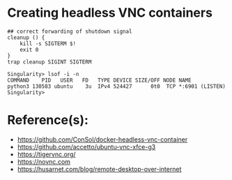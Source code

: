 # Creating headless VNC containers

```
## correct forwarding of shutdown signal
cleanup () {
    kill -s SIGTERM $!
    exit 0
}
trap cleanup SIGINT SIGTERM
```

```
Singularity> lsof -i -n
COMMAND    PID   USER   FD   TYPE DEVICE SIZE/OFF NODE NAME
python3 130583 ubuntu    3u  IPv4 524427      0t0  TCP *:6901 (LISTEN)
Singularity> 
```

# Reference(s):
- https://github.com/ConSol/docker-headless-vnc-container
- https://github.com/accetto/ubuntu-vnc-xfce-g3
- https://tigervnc.org/
- https://novnc.com
- https://husarnet.com/blog/remote-desktop-over-internet
